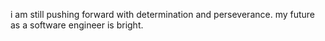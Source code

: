 i am still pushing forward with determination and perseverance. my future as a software engineer is bright.
